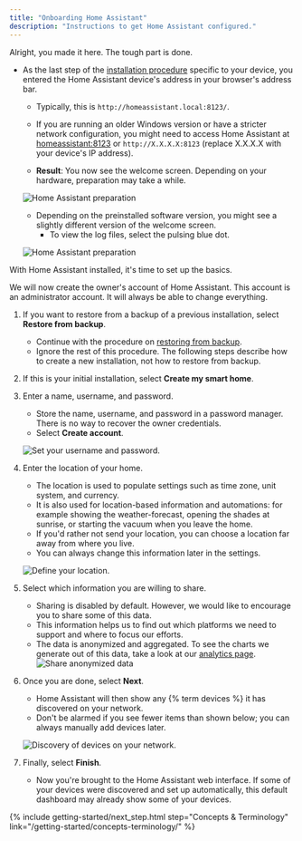```yaml
---
title: "Onboarding Home Assistant"
description: "Instructions to get Home Assistant configured."
---
```


Alright, you made it here. The tough part is done.

- As the last step of the [installation procedure](/installation/) specific to your device, you entered the Home Assistant device's address in your browser's address bar.
    - Typically, this is `http://homeassistant.local:8123/`.
    - If you are running an older Windows version or have a stricter network configuration, you might need to access Home Assistant at <a href="http://homeassistant:8123" target="_blank">homeassistant:8123</a> or `http://X.X.X.X:8123` (replace X.X.X.X with your device's IP address).

    - **Result**: You now see the welcome screen. Depending on your hardware, preparation may take a while.

    ![Home Assistant preparation](/images/getting-started/onboarding_preparing_01_.png)

    - Depending on the preinstalled software version, you might see a slightly different version of the welcome screen.
      - To view the log files, select the pulsing blue dot.

    ![Home Assistant preparation](/images/getting-started/onboarding_preparing_01.png)

With Home Assistant installed, it's time to set up the basics.

We will now create the owner's account of Home Assistant. This account is an administrator account. It will always be able to change everything.
 
1. If you want to restore from a backup of a previous installation, select **Restore from backup**.
    - Continue with the procedure on [restoring from backup](/common-tasks/os/#restoring-a-backup).
    - Ignore the rest of this procedure. The following steps describe how to create a new installation, not how to restore from backup.
2. If this is your initial installation, select **Create my smart home**.
3. Enter a name, username, and password.
   - Store the name, username, and password in a password manager. There is no way to recover the owner credentials.
   - Select **Create account**.

    ![Set your username and password.](/images/getting-started/username.png)

4. Enter the location of your home.
   - The location is used to populate settings such as time zone, unit system, and currency.
   - It is also used for location-based information and automations: for example showing the weather-forecast, opening the shades at sunrise, or starting the vacuum when you leave the home.
   - If you'd rather not send your location, you can choose a location far away from where you live.
   - You can always change this information later in the settings.

    ![Define your location.](/images/getting-started/onboarding_location.png)

5. Select which information you are willing to share.
    - Sharing is disabled by default. However, we would like to encourage you to share some of this data.
    - This information helps us to find out which platforms we need to support and where to focus our efforts.
    - The data is anonymized and aggregated. To see the charts we generate out of this data, take a look at our [analytics page](https://analytics.home-assistant.io/).
   ![Share anonymized data](/images/getting-started/onboarding_share_anonymized_info.png)

6. Once you are done, select **Next**.
    - Home Assistant will then show any {% term devices %} it has discovered on your network.
    - Don't be alarmed if you see fewer items than shown below; you can always manually add devices later.

    ![Discovery of devices on your network.](/images/getting-started/onboarding_devices.png)

7. Finally, select **Finish**.
   - Now you're brought to the Home Assistant web interface. If some of your devices were discovered and set up automatically, this default dashboard may already show some of your devices.

{% include getting-started/next_step.html step="Concepts & Terminology" link="/getting-started/concepts-terminology/" %}
